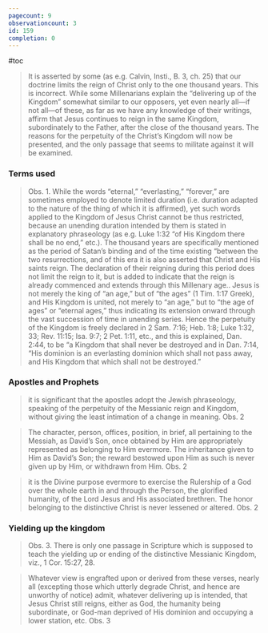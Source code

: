 ```yaml
---
pagecount: 9
observationcount: 3
id: 159
completion: 0
---
```

#toc

>It is asserted by some (as e.g. Calvin, Insti., B. 3, ch. 25) that our doctrine limits the reign of Christ only to the one thousand years. This is incorrect. While some Millenarians explain the “delivering up of the Kingdom” somewhat similar to our opposers, yet even nearly all—if not all—of these, as far as we have any knowledge of their writings, affirm that Jesus continues to reign in the same Kingdom, subordinately to the Father, after the close of the thousand years. The reasons for the perpetuity of the Christ’s Kingdom will now be presented, and the only passage that seems to militate against it will be examined.
### Terms used
>Obs. 1. While the words “eternal,” “everlasting,” “forever,” are sometimes employed to denote limited duration (i.e. duration adapted to the nature of the thing of which it is affirmed), yet such words applied to the Kingdom of Jesus Christ cannot be thus restricted, because an unending duration intended by them is stated in explanatory phraseology (as e.g. Luke 1:32 “of His Kingdom there shall be no end,” etc.). The thousand years are specifically mentioned as the period of Satan’s binding and of the time existing “between the two resurrections, and of this era it is also asserted that Christ and His saints reign. The declaration of their reigning during this period does not limit the reign to it, but is added to indicate that the reign is already commenced and extends through this Millenary age.. Jesus is not merely the king of “an age,” but of “the ages” (1 Tim. 1:17 Greek), and His Kingdom is united, not merely to “an age,” but to “the age of ages” or “eternal ages,” thus indicating its extension onward through the vast succession of time in unending series. Hence the perpetuity of the Kingdom is freely declared in 2 Sam. 7:16; Heb. 1:8; Luke 1:32, 33; Rev. 11:15; Isa. 9:7; 2 Pet. 1:11, etc., and this is explained, Dan. 2:44, to be “a Kingdom that shall never be destroyed and in Dan. 7:14, “His dominion is an everlasting dominion which shall not pass away, and His Kingdom that which shall not be destroyed.”

### Apostles and Prophets
>it is significant that the apostles adopt the Jewish phraseology, speaking of the perpetuity of the Messianic reign and Kingdom, without giving the least intimation of a change in meaning.
>Obs. 2

>The character, person, offices, position, in brief, all pertaining to the Messiah, as David’s Son, once obtained by Him are appropriately represented as belonging to Him evermore. The inheritance given to Him as David’s Son; the reward bestowed upon Him as such is never given up by Him, or withdrawn from Him.
>Obs. 2

>it is the Divine purpose evermore to exercise the Rulership of a God over the whole earth in and through the Person, the glorified humanity, of the Lord Jesus and His associated brethren. The honor belonging to the distinctive Christ is never lessened or altered.
>Obs. 2
### Yielding up the kingdom
>Obs. 3. There is only one passage in Scripture which is supposed to teach the yielding up or ending of the distinctive Messianic Kingdom, viz., 1 Cor. 15:27, 28.

>Whatever view is engrafted upon or derived from these verses, nearly all (excepting those which utterly degrade Christ, and hence are unworthy of notice) admit, whatever delivering up is intended, that Jesus Christ still reigns, either as God, the humanity being subordinate, or God-man deprived of His dominion and occupying a lower station, etc.
>Obs. 3